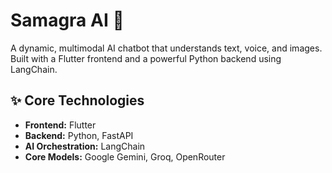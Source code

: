 # Samagra AI 🧠

A dynamic, multimodal AI chatbot that understands text, voice, and images. Built with a Flutter frontend and a powerful Python backend using LangChain.

## ✨ Core Technologies

- **Frontend:** Flutter
- **Backend:** Python, FastAPI
- **AI Orchestration:** LangChain
- **Core Models:** Google Gemini, Groq, OpenRouter